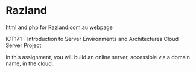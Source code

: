 # Razland
html and php for Razland.com.au webpage 

ICT171 - Introduction to Server Environments and Architectures Cloud Server Project

In this assignment, you will build an online server, accessible via a domain name, in the cloud. 

